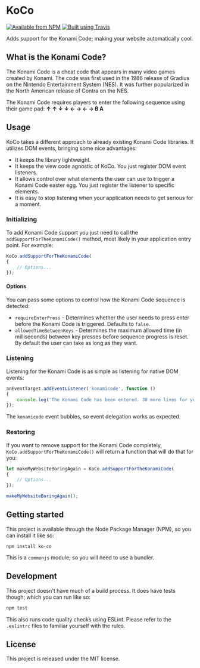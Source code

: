 # KoCo

[![Available from NPM](https://img.shields.io/npm/v/ko-co.svg?maxAge=900)](https://www.npmjs.com/package/ko-co)
[![Built using Travis](https://img.shields.io/travis/lsphillips/KoCo/master.svg?maxAge=900)](https://travis-ci.org/lsphillips/KoCo)

Adds support for the Konami Code; making your website automatically cool.

## What is the Konami Code?

The Konami Code is a cheat code that appears in many video games created by Konami. The code was first used in the 1986 release of Gradius on the Nintendo Entertainment System (NES). It was further popularized in the North American release of Contra on the NES.

The Konami Code requires players to enter the following sequence using their game pad: **↑ ↑ ↓ ↓ ← → ← → B A**

## Usage

KoCo takes a different approach to already existing Konami Code libraries. It utilizes DOM events, bringing some nice advantages:

- It keeps the library lightweight.
- It keeps the view code agnostic of KoCo. You just register DOM event listeners.
- It allows control over what elements the user can use to trigger a Konami Code easter egg. You just register the listener to specific elements.
- It is easy to stop listening when your application needs to get serious for a moment.

### Initializing

To add Konami Code support you just need to call the `addSupportForTheKonamiCode()` method, most likely in your application entry point. For example:

``` js
KoCo.addSupportForTheKonamiCode(
{
    // Options...
});
```

#### Options

You can pass some options to control how the Konami Code sequence is detected:

- `requireEnterPress` - Determines whether the user needs to press enter before the Konami Code is triggered. Defaults to `false`.
- `allowedTimeBetweenKeys` - Determines the maximum allowed time (in milliseconds) between key presses before sequence progress is reset. By default the user can take as long as they want.

### Listening

Listening for the Konami Code is as simple as listening for native DOM events:

``` js
anEventTarget.addEventListener('konamicode', function ()
{
    console.log('The Konami Code has been entered. 30 more lives for you!');
});
```

The `konamicode` event bubbles, so event delegation works as expected.

### Restoring

If you want to remove support for the Konami Code completely, `KoCo.addSupportForTheKonamiCode()` will return a function that will do that for you:

``` js
let makeMyWebsiteBoringAgain = KoCo.addSupportForTheKonamiCode(
{
    // Options...
});

makeMyWebsiteBoringAgain();
```

## Getting started

This project is available through the Node Package Manager (NPM), so you can install it like so:

```
npm install ko-co
```

This is a `commonjs` module; so you will need to use a bundler.

## Development

This project doesn't have much of a build process. It does have tests though; which you can run like so:

``` sh
npm test
```

This also runs code quality checks using ESLint. Please refer to the `.eslintrc` files to familiar yourself with the rules.

## License

This project is released under the MIT license.
